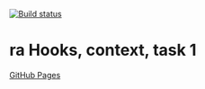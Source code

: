 [![Build status](https://ci.appveyor.com/api/projects/status/us2j3fsqm9jdvauh?svg=true)](https://ci.appveyor.com/project/qvvverty/ra-hooks-context-1)
# ra Hooks, context, task 1
[GitHub Pages](https://qvvverty.github.io/ra-hooks-context-1/)